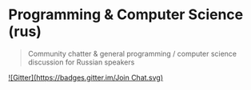 Programming &amp; Computer Science (rus)
========================================

> Community chatter &amp; general programming / computer science discussion for Russian speakers

[![Gitter](https://badges.gitter.im/Join Chat.svg)](https://gitter.im/chat-rooms/programming.rus)

